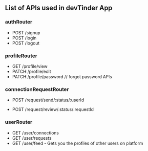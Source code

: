 ## List of APIs used in devTinder App

### authRouter
- POST /signup
- POST /login
- POST /logout

### profileRouter
- GET /profile/view
- PATCH /profile/edit
- PATCH /profile/password // forgot password APIs

### connectionRequestRouter
- POST /request/send/:status/:userId
<!-- - POST /request/send/ignored/:userId -->

- POST /request/review/:status/:requestId

### userRouter
- GET /user/connections
- GET /user/requests
- GET /user/feed - Gets you the profiles of other users on platform
<!-- Status: ignore, interest, accepted, rejected -->